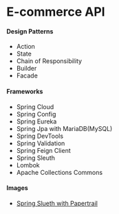 # E-commerce API 

#### Design Patterns
- Action
- State
- Chain of Responsibility
- Builder
- Facade

#### Frameworks
- Spring Cloud
- Spring Config
- Spring Eureka
- Spring Jpa with MariaDB(MySQL)
- Spring DevTools
- Spring Validation
- Spring Feign Client
- Spring Sleuth
- Lombok
- Apache Collections Commons 

#### Images

- [Spring Slueth with Papertrail](https://user-images.githubusercontent.com/56591417/183304493-26d01aea-716b-423d-a0f4-8789567c54d1.png)
